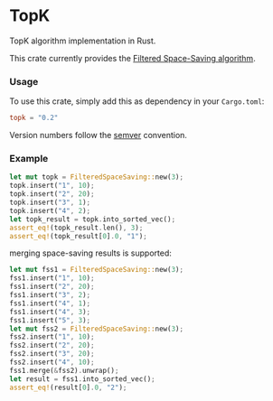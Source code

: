 # TopK

TopK algorithm implementation in Rust.

This crate currently provides the [Filtered Space-Saving algorithm](https://doi.org/10.1016/j.ins.2010.08.024).

### Usage

To use this crate, simply add this as dependency in your `Cargo.toml`:

```toml
topk = "0.2"
```

Version numbers follow the [semver](https://semver.org/) convention.

### Example

```rust
let mut topk = FilteredSpaceSaving::new(3);
topk.insert("1", 10);
topk.insert("2", 20);
topk.insert("3", 1);
topk.insert("4", 2);
let topk_result = topk.into_sorted_vec();
assert_eq!(topk_result.len(), 3);
assert_eq!(topk_result[0].0, "1");
```

merging space-saving results is supported:

```rust
let mut fss1 = FilteredSpaceSaving::new(3);
fss1.insert("1", 10);
fss1.insert("2", 20);
fss1.insert("3", 2);
fss1.insert("4", 1);
fss1.insert("4", 3);
fss1.insert("5", 3);
let mut fss2 = FilteredSpaceSaving::new(3);
fss2.insert("1", 10);
fss2.insert("2", 20);
fss2.insert("3", 20);
fss2.insert("4", 10);
fss1.merge(&fss2).unwrap();
let result = fss1.into_sorted_vec();
assert_eq!(result[0].0, "2");
```
